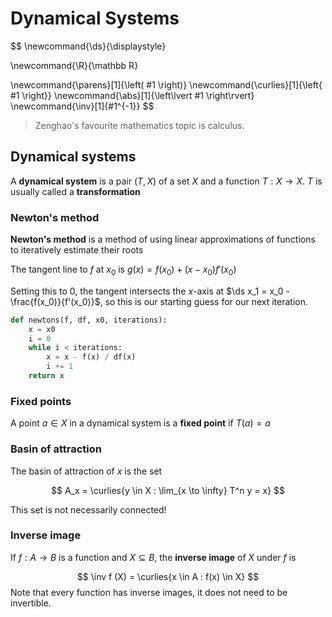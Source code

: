 # Dynamical Systems

$$
\newcommand{\ds}{\displaystyle}

\newcommand{\R}{\mathbb R}

\newcommand{\parens}[1]{\left( #1 \right)}
\newcommand{\curlies}[1]{\left\{ #1 \right\}}
\newcommand{\abs}[1]{\left\lvert #1 \right\rvert}
\newcommand{\inv}[1]{#1^{-1}}
$$

> Zenghao's favourite mathematics topic is calculus.

## Dynamical systems

A **dynamical system** is a pair $(T, X)$ of a set $X$ and a function $T: X \to X$. $T$ is usually called a **transformation**

### Newton's method

**Newton's method** is a method of using linear approximations of functions to iteratively estimate their roots

The tangent line to $f$ at $x_0$ is $g(x) = f(x_0) + (x - x_0) f'(x_0)$

Setting this to $0$, the tangent intersects the $x$-axis at $\ds x_1 = x_0 - \frac{f(x_0)}{f'(x_0)}$, so this is our starting guess for our next iteration.

```python
def newtons(f, df, x0, iterations):
  	x = x0
    i = 0
    while i < iterations:
        x = x - f(x) / df(x)
        i += 1
    return x
```

### Fixed points

A point $a \in X$ in a dynamical system is a **fixed point** if $T(a) = a$

### Basin of attraction

The basin of attraction of $x$ is the set

$$
A_x = \curlies{y \in X : \lim_{x \to \infty} T^n y = x}
$$

This set is not necessarily connected!

### Inverse image

If $f: A \to B$ is a function and $X \subseteq B$, the **inverse image** of $X$ under $f$ is

$$
\inv f (X) = \curlies{x \in A : f(x) \in X}
$$
Note that every function has inverse images, it does not need to be invertible.
